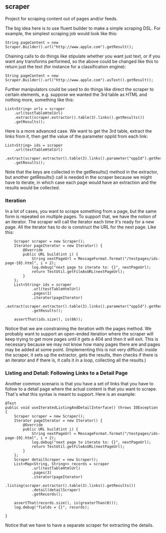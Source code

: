 ## scraper ##

Project for scraping content out of pages and/or feeds. 

The big idea here is to use fluent builder to make a simple scraping DSL. For example, the simplest scraping job would look like this:

    String pageContent = new Scraper.Builder().url("http://www.apple.com").getResult();

Chaining calls to do things like stipulate whether you want just text, or if you want any transforms performed, so the above could be changed like this to return just the text (for instance for a classification engine):


    String pageContent = new Scraper.Builder().url("http://www.apple.com").asText().getResult();

Further manipulators could be used to do things like direct the scraper to certain elements, e.g. suppose we wanted the 3rd table as HTML and nothing more, something like this:

	List<String> urls = scraper
		.url(testTableHtmlUrl)
		.extract(scraper.extractor().table(3).links().getResults())
		.getResults();

Here is a more advanced case. We want to get the 3rd table, extract the links from it, then get the value of the parameter oppId from each link:

	List<String> ids = scraper
		.url(testTableHtmlUrl)
		.extract(scraper.extractor().table(3).links().parameter("oppId").getResults())
		.getResults();

Note that the keys are collected in the getResults() method in the extractor, but another getResults() call is needed in the scraper because we might have to iterate, in which case each page would have an extraction and the results would be collected.


### Iteration ###

In a lot of cases, you want to scrape something from a page, but the same form is repeated on multiple pages. To support that, we have the notion of an iterator. The scraper will call the iterator each time it's ready for a new page. All the iterator has to do is construct the URL for the next page. Like this:

		Scraper scraper = new Scraper();
		Iterator pageIterator = new Iterator() {
			@Override
			public URL build(int i) {
				String nextPageUrl = MessageFormat.format("/testpages/ids-page-{0}.html", i + 2);
				log.debug("next page to iterate to: {}", nextPageUrl);
				return TestUtil.getFileAsURL(nextPageUrl);
			}
		};
		List<String> ids = scraper
				.url(testTableHtmlUrl)
				.pages(1)
				.iterator(pageIterator)
				.extract(scraper.extractor().table(3).links().parameter("oppId").getResults())
				.getResults();

		assertThat(ids.size(), is(86));

Notice that we are constraining the iteration with the pages method. We probably want to support an open-ended iteration where the scraper will keep trying to get more pages until it gets a 404 and then it will exit. This is necessary because we may not know how many pages there are and pages may be added at some point. (Implementing this is not very difficult: inside the scraper, it sets up the extractor, gets the results, then checks if there is an iterator and if there is, it calls it in a loop, collecting all the results.)


### Listing and Detail: Following Links to a Detail Page ###

Another common scenario is that you have a set of links that you have to follow to a detail page where the actual content is that you want to scrape. That's what this syntax is meant to support. Here is an example:

	@Test
	public void useIteratedListingAndDetailInterface() throws IOException {
		Scraper scraper = new Scraper();
		Iterator pageIterator = new Iterator() {
			@Override
			public URL build(int i) {
				String nextPageUrl = MessageFormat.format("/testpages/ids-page-{0}.html", i + 2);
				log.debug("next page to iterate to: {}", nextPageUrl);
				return TestUtil.getFileAsURL(nextPageUrl);
			}
		};
		Scraper detailScraper = new Scraper();
		List<Map<String, String>> records = scraper
				.url(testTableHtmlUrl)
				.pages(3)
				.iterator(pageIterator)
				.listing(scraper.extractor().table(3).links().getResults())
				.detail(detailScraper)
				.getRecords();

		assertThat(records.size(), is(greaterThan(0)));
		log.debug("fields = {}", records);

	}

Notice that we have to have a separate scraper for extracting the details.
